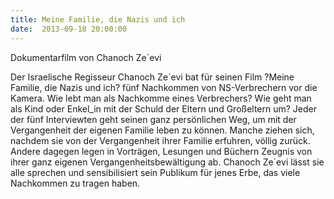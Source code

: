 ```yaml
---
title: Meine Familie, die Nazis und ich
date:  2013-09-18 20:00:00
---
```


Dokumentarfilm von Chanoch Ze´evi



Der Israelische Regisseur Chanoch Ze´evi bat für seinen Film ?Meine
Familie, die Nazis und ich? fünf Nachkommen von NS-Verbrechern vor die
Kamera. Wie lebt man als Nachkomme eines Verbrechers? Wie geht man als
Kind oder Enkel_in mit der Schuld der Eltern und Großeltern um? Jeder der
fünf Interviewten geht seinen ganz persönlichen Weg, um mit der
Vergangenheit der eigenen Familie leben zu können. Manche ziehen sich,
nachdem sie von der Vergangenheit ihrer Familie erfuhren, völlig
zurück. Andere dagegen legen in Vorträgen, Lesungen und Büchern Zeugnis
von ihrer ganz eigenen Vergangenheitsbewältigung ab. Chanoch Ze´evi lässt
sie alle sprechen und sensibilisiert sein Publikum für jenes Erbe, das
viele Nachkommen zu tragen haben.


